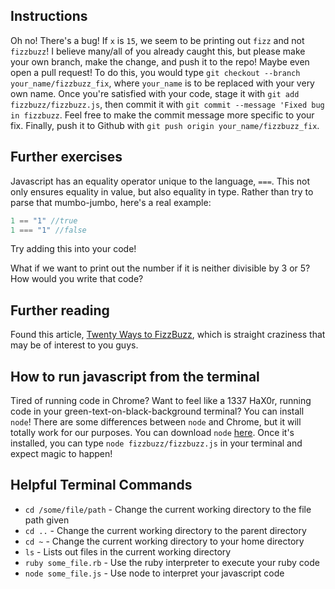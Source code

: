 ## Instructions
Oh no! There's a bug! If `x` is `15`, we seem to be printing out `fizz` and not `fizzbuzz`! I believe many/all of you already caught this, but please make your own branch, make the change, and push it to the repo! Maybe even open a pull request! To do this, you would type `git checkout --branch your_name/fizzbuzz_fix`, where `your_name` is to be replaced with your very own name. Once you're satisfied with your code, stage it with `git add fizzbuzz/fizzbuzz.js`, then commit it with `git commit --message 'Fixed bug in fizzbuzz`. Feel free to make the commit message more specific to your fix. Finally, push it to Github with `git push origin your_name/fizzbuzz_fix`.

## Further exercises
Javascript has an equality operator unique to the language, `===`. This not only ensures equality in value, but also equality in type. Rather than try to parse that mumbo-jumbo, here's a real example:
```javascript
1 == "1" //true
1 === "1" //false
```
Try adding this into your code!

What if we want to print out the number if it is neither divisible by 3 or 5? How would you write that code?

## Further reading
Found this article, [Twenty Ways to FizzBuzz](https://ditam.github.io/posts/fizzbuzz/), which is straight craziness that may be of interest to you guys.

## How to run javascript from the terminal
Tired of running code in Chrome? Want to feel like a 1337 HaX0r, running code in your green-text-on-black-background terminal? You can install `node`! There are some differences between `node` and Chrome, but it will totally work for our purposes. You can download `node` [here](https://nodejs.org/en/download/). Once it's installed, you can type `node fizzbuzz/fizzbuzz.js` in your terminal and expect magic to happen!

## Helpful Terminal Commands
* `cd /some/file/path` - Change the current working directory to the file path given
* `cd ..` - Change the current working directory to the parent directory
* `cd ~` - Change the current working directory to your home directory
* `ls` - Lists out files in the current working directory
* `ruby some_file.rb` - Use the ruby interpreter to execute your ruby code
* `node some_file.js` - Use node to interpret your javascript code
